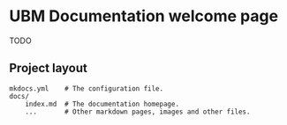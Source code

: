 # UBM Documentation welcome page

TODO


## Project layout

    mkdocs.yml    # The configuration file.
    docs/
        index.md  # The documentation homepage.
        ...       # Other markdown pages, images and other files.
